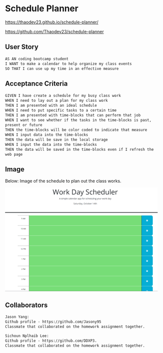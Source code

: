 # Schedule Planner

https://thaodev23.github.io/schedule-planner/

https://github.com/Thaodev23/schedule-planner

## User Story

```
AS AN coding bootcamp student
I WANT to make a calendar to help organize my class events
SO THAT I can use up my time in an effective measure
```

## Acceptance Criteria

```
GIVEN I have create a schedule for my busy class work
WHEN I need to lay out a plan for my class work
THEN I am presented with an ideal schedule 
WHEN I need to put specific tasks to a certain time
THEN I am presented with time-blocks that can perform that job
WHEN I want to see whether if the tasks in the time-blocks is past, present or future
THEN the time-blocks will be color coded to indicate that measure
WHEN I input data into the time-blocks
THEN the data will be save in the local storage
WHEN I input the data into the time-blocks
THEN the data will be saved in the time-blocks even if I refresh the web page

```

## Image

Below: Image of the schedule to plan out the class works.

![Alt text](pic1.png)

## Collaborators

```
Jason Yang:
Github profile - https://github.com/Jasony95
Classmate that collaborated on the homework assignment together.
 ```

```
Sichoun Nplhaib Lee:
Github profile - https://github.com/DDXP3.
Classmate that collaborated on the homework assignment together.
```
